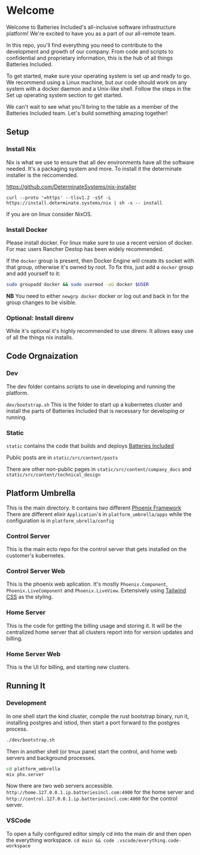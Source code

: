 # Welcome

Welcome to Batteries Included's all-inclusive software infrastructure platform!
We're excited to have you as a part of our all-remote team.

In this repo, you'll find everything you need to contribute to the development
and growth of our company. From code and scripts to confidential and proprietary
information, this is the hub of all things Batteries Included.

To get started, make sure your operating system is set up and ready to go. We
recommend using a Linux machine, but our code should work on any system with a
docker daemon and a Unix-like shell. Follow the steps in the Set up operating
system section to get started.

We can't wait to see what you'll bring to the table as a member of the Batteries
Included team. Let's build something amazing together!

## Setup

### Install Nix

Nix is what we use to ensure that all dev environments have all the software
needed. It's a packaging system and more. To install it the determinate
installer is the reccomended.

https://github.com/DeterminateSystems/nix-installer

`curl --proto '=https' --tlsv1.2 -sSf -L https://install.determinate.systems/nix | sh -s -- install`

If you are on linux consider NixOS.

### Install Docker

Please install docker. For linux make sure to use a recent version of docker.
For mac users Rancher Destop has been widely recommended.

If the `docker` group is present, then Docker Engine will create its socket with
that group, otherwise it's owned by root. To fix this, just add a `docker` group
and add yourself to it:

```bash
sudo groupadd docker && sudo usermod -aG docker $USER
```

**NB** You need to either `newgrp docker` docker or log out and back in for the
group changes to be visible.

### Optional: Install direnv

While it's optional it's highly recommended to use direnv. It allows easy use of
all the things nix installs.

## Code Orgnaization

### Dev

The dev folder contains scripts to use in developing and running the platform.

`dev/bootstrap.sh` This is the folder to start up a kubernetes cluster and
install the parts of Batteries Included that is necessary for developing or
running.

### Static

`static` contains the code that builds and deploys
[Batteries Included](https://www.batteriesincl.com)

Public posts are in `static/src/content/posts`

There are other non-public pages in `static/src/content/company_docs` and
`static/src/content/technical_design`

## Platform Umbrella

This is the main directory. It contains two different
[Phoenix Framework](https://phoenixframework.org/) There are different elixir
`Application`'s in `platform_umbrella/apps` while the configuration is in
`platform_ubrella/config`

### Control Server

This is the main ecto repo for the control server that gets installed on the
customer's kubernetes.

### Control Server Web

This is the phoenix web aplication. It's mostly `Phoenix.Component`,
`Phoenix.LiveComponent` and `Phoenix.LiveView`. Extensively using
[Tailwind CSS](https://tailwindcss.com/) as the styling.

### Home Server

This is the code for getting the billing usage and storing it. It will be the
centralized home server that all clusters report into for version updates and
billing.

### Home Server Web

This is the UI for billing, and starting new clusters.

## Running It

### Development

In one shell start the kind cluster, compile the rust bootstrap binary, run it,
installing postgres and istiod, then start a port forward to the postgres
process.

```bash
./dev/bootstrap.sh
```

Then in another shell (or tmux pane) start the control, and home web servers and
background processes.

```bash
cd platform_umbrella
mix phx.server
```

Now there are two web servers accessible.
`http://home.127.0.0.1.ip.batteriesincl.com:4900` for the home server and
`http://control.127.0.0.1.ip.batteriesincl.com:4000` for the control server.

### VSCode

To open a fully configured editor simply cd into the main dir and then open the
everything workspace. `cd main && code .vscode/everything.code-workspace`

